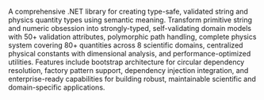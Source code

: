 A comprehensive .NET library for creating type-safe, validated string and physics quantity types using semantic meaning. Transform primitive string and numeric obsession into strongly-typed, self-validating domain models with 50+ validation attributes, polymorphic path handling, complete physics system covering 80+ quantities across 8 scientific domains, centralized physical constants with dimensional analysis, and performance-optimized utilities. Features include bootstrap architecture for circular dependency resolution, factory pattern support, dependency injection integration, and enterprise-ready capabilities for building robust, maintainable scientific and domain-specific applications.
